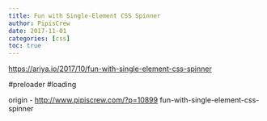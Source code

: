```yaml
---
title: Fun with Single-Element CSS Spinner
author: PipisCrew
date: 2017-11-01
categories: [css]
toc: true
---
```


https://ariya.io/2017/10/fun-with-single-element-css-spinner

#preloader #loading

origin - http://www.pipiscrew.com/?p=10899 fun-with-single-element-css-spinner